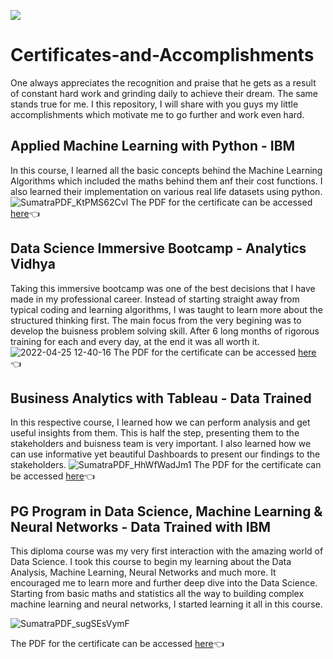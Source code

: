 ![](https://baldota.co/wp-content/uploads/2018/02/certificates-banner.jpg)
# Certificates-and-Accomplishments
One always appreciates the recognition and praise that he gets as a result of constant hard work and grinding daily to achieve their dream. The same stands true for me. I this repository, I will share with you guys my little accomplishments which motivate me to go further and work even hard.

## Applied Machine Learning with Python - IBM
In this course, I learned all the basic concepts behind the Machine Learning Algorithms which included the maths behind them anf their cost functions. I also learned their implementation on various real life datasets using python.
![SumatraPDF_KtPMS62Cvl](https://user-images.githubusercontent.com/64694891/144993371-f9ba8512-3be0-49ee-b945-ce14120bdece.png)
The PDF for the certificate can be accessed [here](https://github.com/AmandeepSinghDhalla/Certificates-and-Accomplishments/blob/Certificates/Amandeep%20IBM%20ML%20Certificate.pdf)👈

## Data Science Immersive Bootcamp - Analytics Vidhya
Taking this immersive bootcamp was one of the best decisions that I have made in my professional career. Instead of starting straight away from typical coding and learning algorithms, I was taught to learn more about the structured thinking first. The main focus from the very begining was to develop the buisness problem solving skill. After 6 long months of rigorous training for each and every day, at the end it was all worth it.
![2022-04-25 12-40-16](https://user-images.githubusercontent.com/64694891/165038318-e4c06927-d39f-4e9d-ad0d-193fafe9f2dd.png)
The PDF for the certificate can be accessed [here](https://github.com/AmandeepSinghDhalla/Certificates-and-Accomplishments/blob/Certificates/bootcamp_certificate.pdf)👈

## Business Analytics with Tableau - Data Trained
In this respective course, I learned how we can perform analysis and get useful insights from them. This is half the step, presenting them to the stakeholders and buisness team is very important. I also learned how we can use informative yet beautiful Dashboards to present our findings to the stakeholders.
![SumatraPDF_HhWfWadJm1](https://user-images.githubusercontent.com/64694891/144995399-51d32547-ff27-44db-8d84-63bb7c83ca98.png)
The PDF for the certificate can be accessed [here](https://github.com/AmandeepSinghDhalla/Certificates-and-Accomplishments/blob/Certificates/Amandeep%20Tableau%20Certificate.pdf)👈
## PG Program in Data Science, Machine Learning & Neural Networks - Data Trained with IBM
This diploma course was my very first interaction with the amazing world of Data Science. I took this course to begin my learning about the Data Analysis, Machine Learning, Neural Networks and much more. It encouraged me to learn more and further deep dive into the Data Science. Starting from basic maths and statistics all the way to building complex machine learning and neural networks, I started learning it all in this course.

![SumatraPDF_sugSEsVymF](https://user-images.githubusercontent.com/64694891/144996764-d0533b65-5108-495f-91b6-fda4d1bf6d99.png)

The PDF for the certificate can be accessed [here](https://github.com/AmandeepSinghDhalla/Certificates-and-Accomplishments/blob/Certificates/PG%20Program%20Certificate%20DT.pdf)👈
